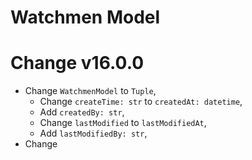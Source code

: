 # Watchmen Model

# Change v16.0.0

- Change `WatchmenModel` to `Tuple`,
  - Change `createTime: str` to `createdAt: datetime`,
  - Add `createdBy: str`,
  - Change `lastModified` to `lastModifiedAt`,
  - Add `lastModifiedBy: str`,
- Change